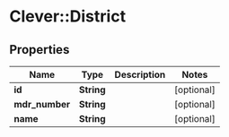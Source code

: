 # Clever::District

## Properties
Name | Type | Description | Notes
------------ | ------------- | ------------- | -------------
**id** | **String** |  | [optional] 
**mdr_number** | **String** |  | [optional] 
**name** | **String** |  | [optional] 


